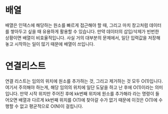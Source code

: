 # 배열
배열은 인덱스에 해당하는 원소를 빠르게 접근해야 할 때, 그리고 마치 창고처럼 데이터를 쌓아두고 싶을 때 유용하게 활용할 수 있습니다. 만약 데이터의 삽입/삭제가 빈번한 상황이면 배열이 비효율적입니다. 사실 거의 대부분의 문제에서, 일단 입력값을 저장해놓고 시작하는 일이 많기 때문에 배열이 쓰입니다. 

# 연결리스트
연결 리스트는 임의의 위치에 원소를 추가하는 것, 그리고 제거하는 것 모두 O(1)입니다. 여기서 주의해야 하는게, 해당 임의의 위치에 일단 도달을 하고 난 후에 O(1)이라는 의미입니다. 만약 시작 위치만 주어진 후에 kk번째 위치에 원소를 추가해라 라는 명령이 들어오면 배열과 다르게 kk번째 위치를 O(1)에 찾아갈 수가 없기 때문에 이것은 O(1)에 수행할 수 없고 평균적으로 O(N)이 걸립니다.
